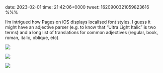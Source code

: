 date: 2023-02-01
time: 21:42:06+0000
tweet: 1620900321059823616
%%%

I’m intrigued how Pages on iOS displays localised font styles. I guess it might have an adjective parser (e.g. to know that “Ultra Light Italic” is two terms) and a long list of translations for common adjectives (regular, book, roman, italic, oblique, etc).

![](Fn6YP0ZXoAs_Q0M.jpg)

![](Fn6YP85WIAEYaH7.jpg)

![](Fn6YQGxXoBQNRfh.jpg)
